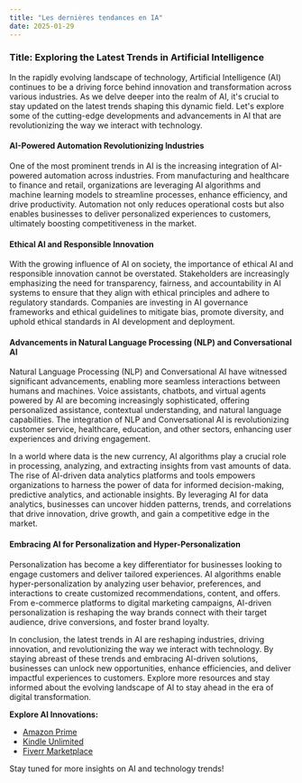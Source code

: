 ```yaml
---
title: "Les dernières tendances en IA"
date: 2025-01-29
---
```


### Title: Exploring the Latest Trends in Artificial Intelligence

In the rapidly evolving landscape of technology, Artificial Intelligence (AI) continues to be a driving force behind innovation and transformation across various industries. As we delve deeper into the realm of AI, it's crucial to stay updated on the latest trends shaping this dynamic field. Let's explore some of the cutting-edge developments and advancements in AI that are revolutionizing the way we interact with technology.

#### AI-Powered Automation Revolutionizing Industries

One of the most prominent trends in AI is the increasing integration of AI-powered automation across industries. From manufacturing and healthcare to finance and retail, organizations are leveraging AI algorithms and machine learning models to streamline processes, enhance efficiency, and drive productivity. Automation not only reduces operational costs but also enables businesses to deliver personalized experiences to customers, ultimately boosting competitiveness in the market.

#### Ethical AI and Responsible Innovation

With the growing influence of AI on society, the importance of ethical AI and responsible innovation cannot be overstated. Stakeholders are increasingly emphasizing the need for transparency, fairness, and accountability in AI systems to ensure that they align with ethical principles and adhere to regulatory standards. Companies are investing in AI governance frameworks and ethical guidelines to mitigate bias, promote diversity, and uphold ethical standards in AI development and deployment.

#### Advancements in Natural Language Processing (NLP) and Conversational AI

Natural Language Processing (NLP) and Conversational AI have witnessed significant advancements, enabling more seamless interactions between humans and machines. Voice assistants, chatbots, and virtual agents powered by AI are becoming increasingly sophisticated, offering personalized assistance, contextual understanding, and natural language capabilities. The integration of NLP and Conversational AI is revolutionizing customer service, healthcare, education, and other sectors, enhancing user experiences and driving engagement.

In a world where data is the new currency, AI algorithms play a crucial role in processing, analyzing, and extracting insights from vast amounts of data. The rise of AI-driven data analytics platforms and tools empowers organizations to harness the power of data for informed decision-making, predictive analytics, and actionable insights. By leveraging AI for data analytics, businesses can uncover hidden patterns, trends, and correlations that drive innovation, drive growth, and gain a competitive edge in the market.

#### Embracing AI for Personalization and Hyper-Personalization

Personalization has become a key differentiator for businesses looking to engage customers and deliver tailored experiences. AI algorithms enable hyper-personalization by analyzing user behavior, preferences, and interactions to create customized recommendations, content, and offers. From e-commerce platforms to digital marketing campaigns, AI-driven personalization is reshaping the way brands connect with their target audience, drive conversions, and foster brand loyalty.

In conclusion, the latest trends in AI are reshaping industries, driving innovation, and revolutionizing the way we interact with technology. By staying abreast of these trends and embracing AI-driven solutions, businesses can unlock new opportunities, enhance efficiencies, and deliver impactful experiences to customers. Explore more resources and stay informed about the evolving landscape of AI to stay ahead in the era of digital transformation.

**Explore AI Innovations:**
- [Amazon Prime](https://www.amazon.fr/amazonprime?_encoding=UTF8&primeCampaignId=prime_assoc_ft&tag=zenzen0d-21France)
- [Kindle Unlimited](https://www.amazon.fr/kindle-dbs/hz/signup?tag=zenzen0d-21France)
- [Fiverr Marketplace](https://go.fiverr.com/visit/?bta=1071918&brand=fiverrmarketplace)

Stay tuned for more insights on AI and technology trends!